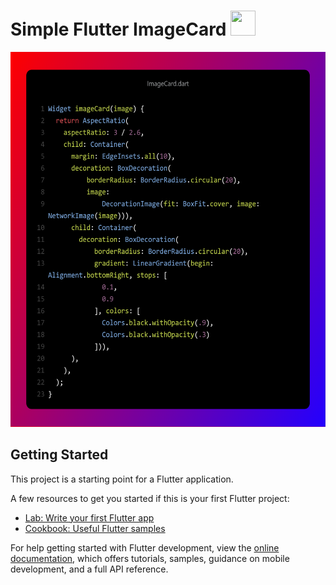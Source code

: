 # Simple Flutter ImageCard   <img src="https://blog.logrocket.com/wp-content/uploads/2021/04/Building-Flutter-desktop-app-tutorial-examples.png" height="40" width="40" >



<img src="https://github.com/mehdihosseinimoghadam/Flutter/blob/main/1/Widget.png" height="600" width="600" >




## Getting Started

This project is a starting point for a Flutter application.

A few resources to get you started if this is your first Flutter project:

- [Lab: Write your first Flutter app](https://docs.flutter.dev/get-started/codelab)
- [Cookbook: Useful Flutter samples](https://docs.flutter.dev/cookbook)

For help getting started with Flutter development, view the
[online documentation](https://docs.flutter.dev/), which offers tutorials,
samples, guidance on mobile development, and a full API reference.
